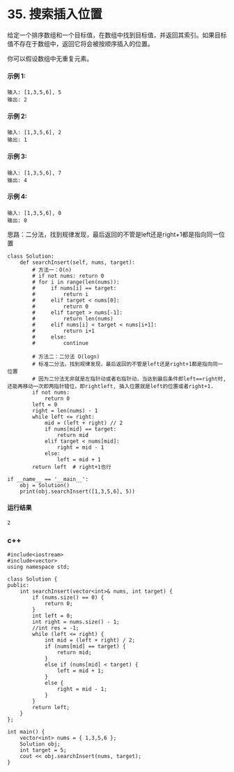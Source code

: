 # 35. 搜索插入位置
给定一个排序数组和一个目标值，在数组中找到目标值，并返回其索引。如果目标值不存在于数组中，返回它将会被按顺序插入的位置。

你可以假设数组中无重复元素。

#### 示例 1:

    输入: [1,3,5,6], 5
    输出: 2
#### 示例 2:

    输入: [1,3,5,6], 2
    输出: 1
#### 示例 3:

    输入: [1,3,5,6], 7
    输出: 4
#### 示例 4:

    输入: [1,3,5,6], 0
    输出: 0
    
思路：二分法，找到规律发现，最后返回的不管是left还是right+1都是指向同一位置

    class Solution:
        def searchInsert(self, nums, target):
            # 方法一：O(n)
            # if not nums: return 0
            # for i in range(len(nums)):
            #     if nums[i] == target:
            #         return i
            #     elif target < nums[0]:
            #         return 0
            #     elif target > nums[-1]:
            #         return len(nums)
            #     elif nums[i] < target < nums[i+1]:
            #         return i+1
            #     else:
            #         continue

            # 方法二：二分法 O(logn)
            # 标准二分法，找到规律发现，最后返回的不管是left还是right+1都是指向同一位置
            # 因为二分法无非就是左指针动或者右指针动，当达到最后条件即left==right时,还能再移动一次即两指针错位，即rightleft, 插入位置就是left的位置或者right+1.
            if not nums:
                return 0
            left = 0
            right = len(nums) - 1
            while left <= right:
                mid = (left + right) // 2
                if nums[mid] == target:
                    return mid
                elif target < nums[mid]:
                    right = mid - 1
                else:
                    left = mid + 1
            return left  # right+1也行

    if __name__ == '__main__':
        obj = Solution()
        print(obj.searchInsert([1,3,5,6], 5))
        
#### 运行结果
    2


### c++
    #include<iostream>
    #include<vector>
    using namespace std;

    class Solution {
    public:
        int searchInsert(vector<int>& nums, int target) {
            if (nums.size() == 0) {
                return 0;
            }
            int left = 0;
            int right = nums.size() - 1;
            //int res = -1;
            while (left <= right) {
                int mid = (left + right) / 2;
                if (nums[mid] == target) {
                    return mid;
                }
                else if (nums[mid] < target) {
                    left = mid + 1;
                }
                else {
                    right = mid - 1;
                }
            }
            return left;
        }
    };

    int main() {
        vector<int> nums = { 1,3,5,6 };
        Solution obj;
        int target = 5;
        cout << obj.searchInsert(nums, target);
    }
